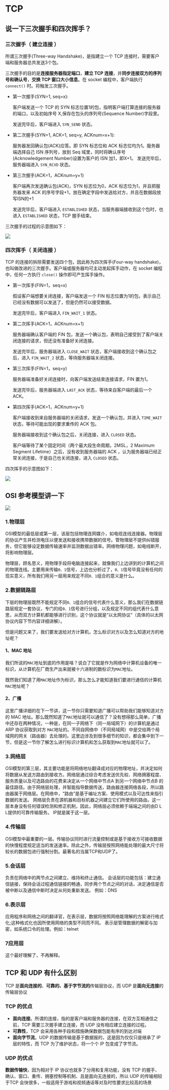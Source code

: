 # TCP

## 说一下三次握手和四次挥手？

### 三次握手（ 建立连接 ）

所谓三次握手\(Three-way Handshake\)，是指建立一个 TCP 连接时，需要客户端和服务器总共发送3个包。

三次握手的目的是**连接服务器指定端口**，**建立 TCP 连接**，并**同步连接双方的序列号和确认号**，**交换 TCP 窗口大小信息**。在 socket 编程中，客户端执行 `connect()` 时。将触发三次握手。

* 第一次握手\(SYN=1, seq=x\):

  客户端发送一个 TCP 的 SYN 标志位置1的包，指明客户端打算连接的服务器的端口，以及初始序号 X,保存在包头的序列号\(Sequence Number\)字段里。

  发送完毕后，客户端进入 `SYN_SEND` 状态。

* 第二次握手\(SYN=1, ACK=1, seq=y, ACKnum=x+1\):

  服务器发回确认包\(ACK\)应答。即 SYN 标志位和 ACK 标志位均为1。服务器端选择自己 ISN 序列号，放到 Seq 域里，同时将确认序号\(Acknowledgement Number\)设置为客户的 ISN 加1，即X+1。 发送完毕后，服务器端进入 `SYN_RCVD` 状态。

* 第三次握手\(ACK=1，ACKnum=y+1\)

  客户端再次发送确认包\(ACK\)，SYN 标志位为0，ACK 标志位为1，并且把服务器发来 ACK 的序号字段+1，放在确定字段中发送给对方，并且在数据段放写ISN的+1

  发送完毕后，客户端进入 `ESTABLISHED` 状态，当服务器端接收到这个包时，也进入 `ESTABLISHED` 状态，TCP 握手结束。

三次握手的过程的示意图如下：

![](../.gitbook/assets/image%20%2844%29.png)

### 四次挥手（ 关闭连接 ）

TCP 的连接的拆除需要发送四个包，因此称为四次挥手\(Four-way handshake\)，也叫做改进的三次握手。客户端或服务器均可主动发起挥手动作，在 socket 编程中，任何一方执行 `close()` 操作即可产生挥手操作。

* 第一次挥手\(FIN=1，seq=x\)

  假设客户端想要关闭连接，客户端发送一个 FIN 标志位置为1的包，表示自己已经没有数据可以发送了，但是仍然可以接受数据。

  发送完毕后，客户端进入 `FIN_WAIT_1` 状态。

* 第二次挥手\(ACK=1，ACKnum=x+1\)

  服务器端确认客户端的 FIN 包，发送一个确认包，表明自己接受到了客户端关闭连接的请求，但还没有准备好关闭连接。

  发送完毕后，服务器端进入 `CLOSE_WAIT` 状态，客户端接收到这个确认包之后，进入 `FIN_WAIT_2` 状态，等待服务器端关闭连接。

* 第三次挥手\(FIN=1，seq=y\)

  服务器端准备好关闭连接时，向客户端发送结束连接请求，FIN 置为1。

  发送完毕后，服务器端进入 `LAST_ACK` 状态，等待来自客户端的最后一个ACK。

* 第四次挥手\(ACK=1，ACKnum=y+1\)

  客户端接收到来自服务器端的关闭请求，发送一个确认包，并进入 `TIME_WAIT`状态，等待可能出现的要求重传的 ACK 包。

  服务器端接收到这个确认包之后，关闭连接，进入 `CLOSED` 状态。

  客户端等待了某个固定时间（两个最大段生命周期，2MSL，2 Maximum Segment Lifetime）之后，没有收到服务器端的 ACK ，认为服务器端已经正常关闭连接，于是自己也关闭连接，进入 `CLOSED` 状态。

四次挥手的示意图如下：

![](../.gitbook/assets/image%20%2843%29.png)

## OSI 参考模型讲一下

![](../.gitbook/assets/image%20%2845%29.png)

### **1.物理层**

OSI模型的最低层或第一层，该层包括物理连网媒介，如电缆连线连接器。物理层的协议产生并检测电压以便发送和接收携带数据的信号。管物理层不提供纠错服务，但它能够设定数据传输速率并监测数据出错率。网络物理问题，如电线断开，将影响物理层。

物理层，顾名思义，用物理手段将电脑连接起来，就像我们上边讲到的计算机之间的物理连线。主要用来传输`0、1`信号，上边也分析过了，`0、1`信号毕竟没有任何的现实意义，所有我们用另一层用来规定不同`0、1`组合的意义是什么。

### **2.数据链路层**

下层的物理层既然不能规定不同`0、1`组合的信号代表什么意义，那么我们在数据链路层规定一套协议，专门的给`0、1`信号进行分组，以及规定不同的组代表什么意思，从而双方计算机都能够进行识别，这个协议就是“以太网协议”（具体的以太网协议内容下节内容详细讲解）。

但是问题又来了，我们要发送给对方计算机，怎么标识对方以及怎么知道对方的地址呢？

#### **1、MAC 地址**

我们所说的`MAC`地址到底的作用是啥？说白了它就是作为网络中计算机设备的唯一标识，从计算机在厂商生产出来就被十六进制的数标识为`MAC`地址。

既然我们知道了用`MAC`地址作为标识，那么怎么才能知道我们要进行通信的计算机`MAC`地址呢？

#### **2、广播**

这里广播详细的在下一节讲，这一节你只需要知道广播可以帮助我们能够知道对方的 MAC 地址。那么既然知道了`MAC`地址就可以通信了？没有想得那么简单，广播中还存在两种情况，一种是，在同一子网络下（同一局域网下）的计算机是通过 ARP 协议获取到对方 `MAC`地址的。不同自网络中（不同局域网）中是交给两个局域网的网关（路由器）去处理的。这里边涉及到很多细节的知识，都会集中到下一节，但是这一节你了解怎么进行标识计算机和怎么获取到`MAC`地址就可以了。

### **3.网络层**

OSI模型的第三层，其主要功能是将网络地址翻译成对应的物理地址，并决定如何将数据从发送方路由到接收方。网络层通过综合考虑发送优先权、网络拥塞程度、服务质量以及可选路由的花费来决定从一个网络中节点A 到另一个网络中节点B 的最佳路径。由于网络层处理，并智能指导数据传送，路由器连接网络各段，所以路由器属于网络层。在网络中，“路由”是基于编址方案、使用模式以及可达性来指引数据的发送。 网络层负责在源机器和目标机器之间建立它们所使用的路由。这一层本身没有任何错误检测和修正机制，因此，网络层必须依赖于端端之间的由D L L提供的可靠传输服务。 IP就是属于这一层。

### **4.传输层**

OSI模型中最重要的一层。传输协议同时进行流量控制或是基于接收方可接收数据的快慢程度规定适当的发送速率。除此之外，传输层按照网络能处理的最大尺寸将较长的数据包进行强制分割。最著名的当属TCP和UDP了。

### **5.会话层**

负责在网络中的两节点之间建立、维持和终止通信。 会话层的功能包括：建立通信链接，保持会话过程通信链接的畅通，同步两个节点之间的对话，决定通信是否被中断以及通信中断时决定从何处重新发送。 例如：DNS

### **6.表示层**

应用程序和网络之间的翻译官，在表示层，数据将按照网络能理解的方案进行格式化;这种格式化也因所使用网络的类型不同而不同。 表示层管理数据的解密与加密，如系统口令的处理。例如：telnet

### **7应用层**

这个最好理解了，不再解释。

## TCP 和 UDP 有什么区别

TCP 是**面向连接的**、**可靠的、基于字节流的**传输层协议，而 UDP 是**面向无连接**的传输层协议

### TCP 的优点

* **面向连接**。所谓的连接，指的是客户端和服务器的连接，在双方互相通信之前，TCP 需要三次握手建立连接，而 UDP 没有相应建立连接的过程。
* **可靠性**，TCP 会采用各种手段和措施确保数据包能有序的到达对端
* **面向字节流**。UDP 的数据传输是基于数据报的，这是因为仅仅只是继承了 IP 层的特性，而 TCP 为了维护状态，将一个个 IP 包变成了字节流。

### UDP 的优点

**数据传输快**，因为相对于 IP 协议也就多了分用和复用功能，没有 TCP 的握手、确认、窗口、重传、拥塞控制等机制、且是面向无连接的，所以 UDP 的传输相较于TCP 会快很多，一般适用于游戏和视频通话等对及时性要求比较高的场景


